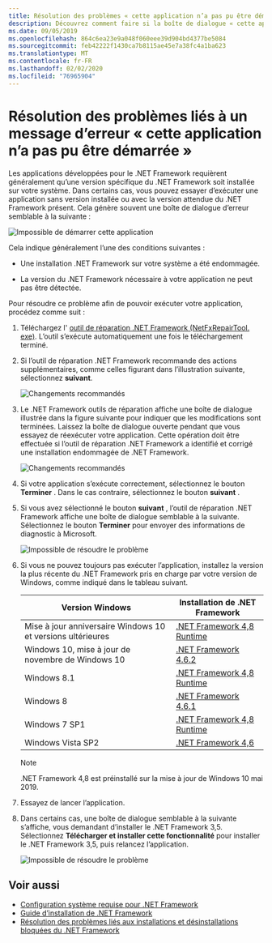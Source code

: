 ```yaml
---
title: Résolution des problèmes « cette application n’a pas pu être démarrée »
description: Découvrez comment faire si la boîte de dialogue « cette application n’a pas pu être démarrée » s’affiche.
ms.date: 09/05/2019
ms.openlocfilehash: 864c6ea23e9a048f060eee39d904bd4377be5084
ms.sourcegitcommit: feb42222f1430ca7b8115ae45e7a38fc4a1ba623
ms.translationtype: MT
ms.contentlocale: fr-FR
ms.lasthandoff: 02/02/2020
ms.locfileid: "76965904"
---
```

# <a name="troubleshooting-a-this-application-could-not-be-started-error-message"></a>Résolution des problèmes liés à un message d’erreur « cette application n’a pas pu être démarrée »

Les applications développées pour le .NET Framework requièrent généralement qu’une version spécifique du .NET Framework soit installée sur votre système. Dans certains cas, vous pouvez essayer d’exécuter une application sans version installée ou avec la version attendue du .NET Framework présent. Cela génère souvent une boîte de dialogue d’erreur semblable à la suivante :

![Impossible de démarrer cette application](media/application-not-started/app-could-not-be-started.png)

Cela indique généralement l’une des conditions suivantes :

- Une installation .NET Framework sur votre système a été endommagée.

- La version du .NET Framework nécessaire à votre application ne peut pas être détectée.

Pour résoudre ce problème afin de pouvoir exécuter votre application, procédez comme suit :

1. Téléchargez l' [outil de réparation .NET Framework (NetFxRepairTool. exe)](https://www.microsoft.com/download/details.aspx?id=30135). L’outil s’exécute automatiquement une fois le téléchargement terminé.

1. Si l’outil de réparation .NET Framework recommande des actions supplémentaires, comme celles figurant dans l’illustration suivante, sélectionnez **suivant**.

   ![Changements recommandés](media/application-not-started/repair-tool-recommended-changes.png)

1. Le .NET Framework outils de réparation affiche une boîte de dialogue illustrée dans la figure suivante pour indiquer que les modifications sont terminées. Laissez la boîte de dialogue ouverte pendant que vous essayez de réexécuter votre application. Cette opération doit être effectuée si l’outil de réparation .NET Framework a identifié et corrigé une installation endommagée de .NET Framework.

   ![Changements recommandés](media/application-not-started/repair-tool-changes-complete.png)

1. Si votre application s’exécute correctement, sélectionnez le bouton **Terminer** . Dans le cas contraire, sélectionnez le bouton **suivant** .

1. Si vous avez sélectionné le bouton **suivant** , l’outil de réparation .NET Framework affiche une boîte de dialogue semblable à la suivante. Sélectionnez le bouton **Terminer** pour envoyer des informations de diagnostic à Microsoft.

   ![Impossible de résoudre le problème](media/application-not-started/repair-tool-no-resolution.png)

1. Si vous ne pouvez toujours pas exécuter l’application, installez la version la plus récente du .NET Framework pris en charge par votre version de Windows, comme indiqué dans le tableau suivant.

   |Version Windows|Installation de .NET Framework|
   |---|---|
   |Mise à jour anniversaire Windows 10 et versions ultérieures|[.NET Framework 4,8 Runtime](https://dotnet.microsoft.com/download/dotnet-framework/net48)|
   |Windows 10, mise à jour de novembre de Windows 10|[.NET Framework 4.6.2](https://dotnet.microsoft.com/download/dotnet-framework/net462)|
   |Windows 8.1|[.NET Framework 4,8 Runtime](https://dotnet.microsoft.com/download/dotnet-framework/net48)|
   |Windows 8|[.NET Framework 4.6.1](https://dotnet.microsoft.com/download/dotnet-framework/net461)|
   |Windows 7 SP1|[.NET Framework 4,8 Runtime](https://dotnet.microsoft.com/download/dotnet-framework/net48)|
   |Windows Vista SP2|[.NET Framework 4,6](https://dotnet.microsoft.com/download/dotnet-framework/net46)|

   > [!NOTE]
   > .NET Framework 4,8 est préinstallé sur la mise à jour de Windows 10 mai 2019.

1. Essayez de lancer l’application.

1. Dans certains cas, une boîte de dialogue semblable à la suivante s’affiche, vous demandant d’installer le .NET Framework 3,5. Sélectionnez **Télécharger et installer cette fonctionnalité** pour installer le .NET Framework 3,5, puis relancez l’application.

   ![Impossible de résoudre le problème](media/application-not-started/install-3-5.png)

## <a name="see-also"></a>Voir aussi

- [Configuration système requise pour .NET Framework](../get-started/system-requirements.md)
- [Guide d’installation de .NET Framework](index.md)
- [Résolution des problèmes liés aux installations et désinstallations bloquées du .NET Framework](troubleshoot-blocked-installations-and-uninstallations.md)

